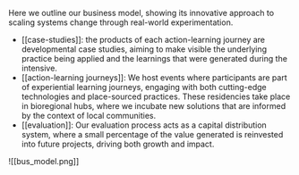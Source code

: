 Here we outline our business model, showing its innovative approach to scaling systems change through real-world experimentation.

- [[case-studies]]: the products of each action-learning journey are developmental case studies, aiming to make visible the underlying practice being applied and the learnings that were generated during the intensive. 
- [[action-learning journeys]]: We host events where participants are part of experiential learning journeys, engaging with both cutting-edge technologies and place-sourced practices. These residencies take place in bioregional hubs, where we incubate new solutions that are informed by the context of local communities.
- [[evaluation]]: Our evaluation process acts as a capital distribution system, where a small percentage of the value generated is reinvested into future projects, driving both growth and impact.

![[bus_model.png]]